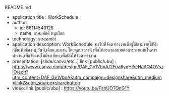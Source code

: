 README.md
- application title : WorkSchedule
- author: 
  * id: 66114540126
  * name: เกษมศักดิ์ หนูเผือก
- technology: streamlit
- application description: WorkSchedule จะเว็บที่จัดตารางงานซึ่งผู้ใช้สามารถใช้ฟังก์ชั่นเพิ่มชื่องาน,วันที่,เดือน,ลบงาน
โดยจุดประสงค์ เพื่อให้สะดวกสบายต่อการวางแผนในการทำงาน,เพื่อจัดงานให้มีระเบียบ,เพื่อฝึกให้จัดตารางงาน
- presentation: [slide/canva/etc..] link [public/ubu] : https://www.canva.com/design/DAF_Gv1VbnA/2Fpa6ynHl5eHaAQ4OVszIQ/edit?utm_content=DAF_Gv1VbnA&utm_campaign=designshare&utm_medium=link2&utm_source=sharebutton
- video: link [public/ubu] : https://youtu.be/FshUOTQnG1Y
